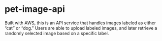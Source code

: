 # pet-image-api
Built with AWS, this is an API service that handles images labeled as either “cat” or “dog.” Users are able to upload labeled images, and later retrieve a randomly selected image based on a specific label.
